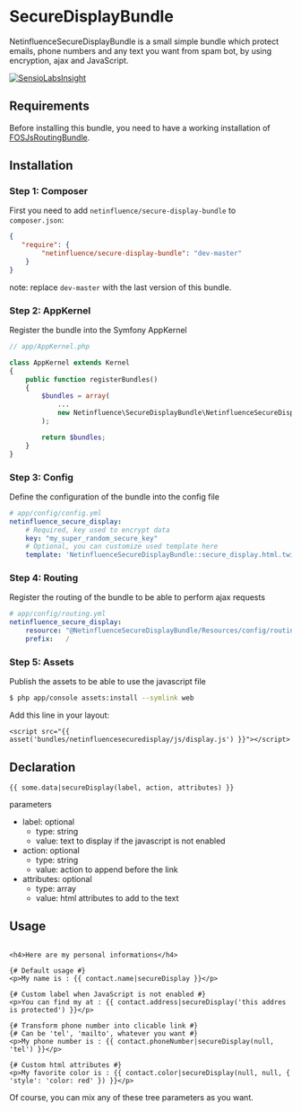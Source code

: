 # SecureDisplayBundle
NetinfluenceSecureDisplayBundle is a small simple bundle which protect emails, phone numbers and any text you want from spam bot, by using encryption, ajax and JavaScript.

[![SensioLabsInsight](https://insight.sensiolabs.com/projects/6cc91472-5916-44b7-b5f7-886e6105e8bd/big.png)](https://insight.sensiolabs.com/projects/6cc91472-5916-44b7-b5f7-886e6105e8bd)

## Requirements
Before installing this bundle, you need to have a working installation of [FOSJsRoutingBundle](https://github.com/FriendsOfSymfony/FOSJsRoutingBundle).

## Installation

### Step 1: Composer
First you need to add `netinfluence/secure-display-bundle` to `composer.json`:

```json
{
   "require": {
        "netinfluence/secure-display-bundle": "dev-master"
    }
}
```
note: replace `dev-master` with the last version of this bundle.

### Step 2: AppKernel
Register the bundle into the Symfony AppKernel
```php
// app/AppKernel.php

class AppKernel extends Kernel
{
    public function registerBundles()
    {
        $bundles = array(
            ...
            new Netinfluence\SecureDisplayBundle\NetinfluenceSecureDisplayBundle()
        );

        return $bundles;
    }
}
```

### Step 3: Config
Define the configuration of the bundle into the config file
```yaml
# app/config/config.yml
netinfluence_secure_display:
    # Required, key used to encrypt data
    key: "my_super_random_secure_key"
    # Optional, you can customize used template here
    template: 'NetinfluenceSecureDisplayBundle::secure_display.html.twig'
```

### Step 4: Routing
Register the routing of the bundle to be able to perform ajax requests
```yaml
# app/config/routing.yml
netinfluence_secure_display:
    resource: "@NetinfluenceSecureDisplayBundle/Resources/config/routing.yml"
    prefix:   /
```


### Step 5: Assets
Publish the assets to be able to use the javascript file
```sh
$ php app/console assets:install --symlink web
```
Add this line in your layout:

```jinja
<script src="{{ asset('bundles/netinfluencesecuredisplay/js/display.js') }}"></script>
```

## Declaration
```twig
{{ some.data|secureDisplay(label, action, attributes) }}
```
parameters
- label: optional
   - type: string
   - value: text to display if the javascript is not enabled
- action: optional
   - type: string
   - value: action to append before the link
- attributes: optional
   - type: array
   - value: html attributes to add to the text

## Usage
```twig

<h4>Here are my personal informations</h4>

{# Default usage #}
<p>My name is : {{ contact.name|secureDisplay }}</p>

{# Custom label when JavaScript is not enabled #}
<p>You can find my at : {{ contact.address|secureDisplay('this addres is protected') }}</p>

{# Transform phone number into clicable link #}
{# Can be 'tel', 'mailto', whatever you want #}
<p>My phone number is : {{ contact.phoneNumber|secureDisplay(null, 'tel') }}</p>

{# Custom html attributes #}
<p>My favorite color is : {{ contact.color|secureDisplay(null, null, { 'style': 'color: red' }) }}</p>
```

Of course, you can mix any of these tree parameters as you want.
